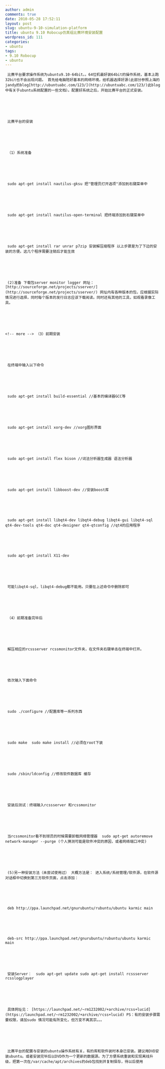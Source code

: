 ```yaml
---
author: admin
comments: true
date: 2010-05-28 17:52:11
layout: post
slug: ubuntu-9-10-simulation-platform
title: ubuntu 9.10 Robocup仿真组比赛环境安装配置
wordpress_id: 111
categories:
- ubuntu
tags:
- 9.10 Robocup
- ubuntu
---
```



	 比赛平台要求操作系统为ubuntu9.10-64bit。。64位机最好装64bit的操作系统，基本上跑32bit也不会出现问题。 首先给电脑陪好基本的网络环境，给机器选择好源(此部分参照上海的jandy的blog[http://ubuntuabc.com/123/](http://ubuntuabc.com/123/)此blog中有关于ubuntu系统配置的一些文档）。配置好系统之后，开始比赛平台的正式安装。 






	 比赛平台的安装 






	 （1）系统准备 






	 sudo apt-get install nautilus-gksu 把"管理员打开选项"添加到右键菜单中 






	 sudo apt-get install nautilus-open-terminal 把终端添加到右键菜单中 






	 sudo apt-get install rar unrar p7zip 安装解压缩程序 以上步骤是为了下边的安装的方便。这几个程序需要注销后才能生效 






	 (2)准备 下载包server monitor logger 网址：[http://sourceforge.net/projects/sserver/](http://sourceforge.net/projects/sserver/) 网址内有各种版本的包，应根据实际情况进行选择，同时每个版本的发行日志应该下载阅读。同时还有其他的工具，如观看录像工具。






	<!-- more --> （3）前期安装 






	 在终端中输入以下命令






	 sudo apt-get install build-essential //基本的编译器GCC等 






	 sudo apt-get install xorg-dev //xorg图形界面






	 sudo apt-get install flex bison //词法分析器生成器 语法分析器 






	 sudo apt-get install libboost-dev //安装boost库 






	 sudo apt-get install libqt4-dev libqt4-debug libqt4-gui libqt4-sql qt4-dev-tools qt4-doc qt4-designer qt4-qtconfig //qt4的应用程序 






	 sudo apt-get install X11-dev 






	 可能libqt4-sql，libqt4-debug都不能用。只要在上述命令中删除即可 






	 （4）前期准备完毕后






	 解压相应的rcssserver rcssmonitor文件夹，在文件夹右键单击在终端中打开。






	 依次输入下面命令 






	 sudo ./configure //配置库等一系列东西 






	 sudo make  sudo make install //必须在root下装 






	 sudo /sbin/ldconfig //修改软件数据库 缓存 






	 安装后测试：终端输入rcssserver 和rcssmonitor 






	 当rcssmonitor看不到球员的时候需要卸载网络管理器  sudo apt-get autoremove network-manager --purge (个人猜测可能是软件冲突的原因，或者网络端口冲突) 






	 (5)另一种安装方法（未尝试使用过） 大概方法是： 进入系统/系统管理/软件源，在软件源对话框中切换到第三方软件页面，点击添加：






	 deb http://ppa.launchpad.net/gnurubuntu/rubuntu/ubuntu karmic main 






	 deb-src http://ppa.launchpad.net/gnurubuntu/rubuntu/ubuntu karmic main






	 安装Server：  sudo apt-get update sudo apt-get install rcssserver rcsslogplayer 






	 具体网址见： [https://launchpad.net/~rm1232002/+archive/rcss+lucid](https://launchpad.net/~rm1232002/+archive/rcss+lucid) PS：有的安装步骤需要权限，请加sudo 情况可能有所变化，但万变不离其宗。。。






	 比赛平台的配置与安装的ubuntu操作系统有关，有的库和软件装时本身已安装。建议用DVD安装ubuntu。或者安装完毕后以DVD作为一个更新的数据源。为了方便系统重装和实现离线升级，把第一次在/var/cache/apt/archives的deb包找到并复制保存，待以后使用




